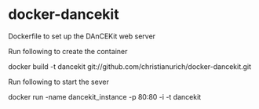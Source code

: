 docker-dancekit
===============

Dockerfile to set up the DAnCEKit web server

Run following to create the container

docker build -t dancekit git://github.com/christianurich/docker-dancekit.git

Run following to start the sever

docker run -name dancekit_instance -p 80:80 -i -t dancekit 
